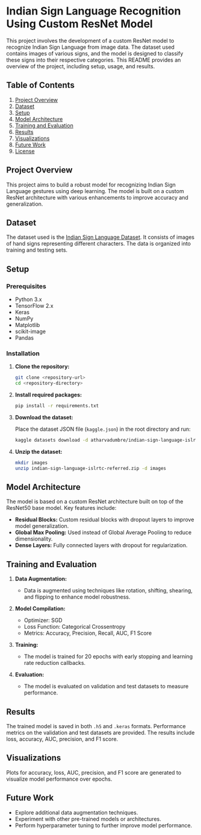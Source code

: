 # Indian Sign Language Recognition Using Custom ResNet Model

This project involves the development of a custom ResNet model to recognize Indian Sign Language from image data. The dataset used contains images of various signs, and the model is designed to classify these signs into their respective categories. This README provides an overview of the project, including setup, usage, and results.

## Table of Contents

1. [Project Overview](#project-overview)
2. [Dataset](#dataset)
3. [Setup](#setup)
4. [Model Architecture](#model-architecture)
5. [Training and Evaluation](#training-and-evaluation)
6. [Results](#results)
7. [Visualizations](#visualizations)
8. [Future Work](#future-work)
9. [License](#license)

## Project Overview

This project aims to build a robust model for recognizing Indian Sign Language gestures using deep learning. The model is built on a custom ResNet architecture with various enhancements to improve accuracy and generalization.

## Dataset

The dataset used is the [Indian Sign Language Dataset](https://www.kaggle.com/datasets/atharvadumbre/indian-sign-language-islrtc-referred). It consists of images of hand signs representing different characters. The data is organized into training and testing sets.

## Setup

### Prerequisites

- Python 3.x
- TensorFlow 2.x
- Keras
- NumPy
- Matplotlib
- scikit-image
- Pandas

### Installation

1. **Clone the repository:**

   ```bash
   git clone <repository-url>
   cd <repository-directory>
   ```

2. **Install required packages:**

   ```bash
   pip install -r requirements.txt
   ```

3. **Download the dataset:**

   Place the dataset JSON file (`kaggle.json`) in the root directory and run:

   ```bash
   kaggle datasets download -d atharvadumbre/indian-sign-language-islrtc-referred
   ```

4. **Unzip the dataset:**

   ```bash
   mkdir images
   unzip indian-sign-language-islrtc-referred.zip -d images
   ```

## Model Architecture

The model is based on a custom ResNet architecture built on top of the ResNet50 base model. Key features include:

- **Residual Blocks:** Custom residual blocks with dropout layers to improve model generalization.
- **Global Max Pooling:** Used instead of Global Average Pooling to reduce dimensionality.
- **Dense Layers:** Fully connected layers with dropout for regularization.

## Training and Evaluation

1. **Data Augmentation:**
   - Data is augmented using techniques like rotation, shifting, shearing, and flipping to enhance model robustness.

2. **Model Compilation:**
   - Optimizer: SGD
   - Loss Function: Categorical Crossentropy
   - Metrics: Accuracy, Precision, Recall, AUC, F1 Score

3. **Training:**
   - The model is trained for 20 epochs with early stopping and learning rate reduction callbacks.

4. **Evaluation:**
   - The model is evaluated on validation and test datasets to measure performance.

## Results

The trained model is saved in both `.h5` and `.keras` formats. Performance metrics on the validation and test datasets are provided. The results include loss, accuracy, AUC, precision, and F1 score.

## Visualizations

Plots for accuracy, loss, AUC, precision, and F1 score are generated to visualize model performance over epochs.

## Future Work

- Explore additional data augmentation techniques.
- Experiment with other pre-trained models or architectures.
- Perform hyperparameter tuning to further improve model performance.
